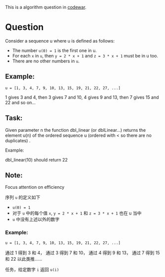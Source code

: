 This is a algorithm question in [codewar](https://www.codewars.com/kata/5672682212c8ecf83e000050).

# Question

Consider a sequence u where u is defined as follows:

- The number `u(0) = 1` is the first one in u.
- For each `x` in `u`, then `y = 2 * x + 1` and `z = 3 * x + 1` must be in u too.
- There are no other numbers in `u`.

## Example:

```
u = [1, 3, 4, 7, 9, 10, 13, 15, 19, 21, 22, 27, ...]
```

1 gives 3 and 4, then 3 gives 7 and 10, 4 gives 9 and 13, then 7 gives 15 and 22 and so on...

## Task:

Given parameter n the function dbl_linear (or dblLinear...) returns the element u(n) of the ordered sequence u (ordered with < so there are no duplicates) .

Example:

dbl_linear(10) should return 22

## Note:

Focus attention on efficiency


序列 `u` 的定义如下

- `u(0) = 1`
- 对于 `u` 中的每个值 `x`, `y = 2 * x + 1` 和 `z = 3 * x + 1` 也在 u 当中
- `u` 中没有上述以外的数字

### Example:

```
u = [1, 3, 4, 7, 9, 10, 13, 15, 19, 21, 22, 27, ...]
```

通过 1 得到 3 和 4， 通过 3 得到 7 和 10， 通过 4 得到 9 和 13， 通过 7 得到 15 和 22 以此类推……

任务，给定数字 `i` 返回 `u(i)`

